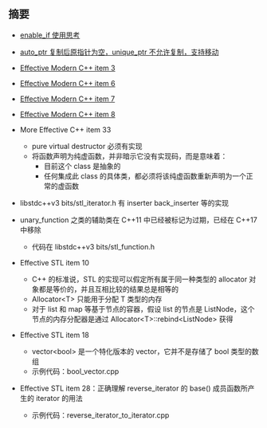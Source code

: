 ## 摘要

* [enable_if 使用思考](enable_if_test)
* [auto_ptr 复制后原指针为空，unique_ptr 不允许复制，支持移动](copy_auto_ptr)
* [Effective Modern C++ item 3](decltype_auto)
* [Effective Modern C++ item 6](auto_with_proxy)
* [Effective Modern C++ item 7](parenthesis_and_braces_construct)
* [Effective Modern C++ item 8](prefer_nullptr)

* More Effective C++ item 33
    * pure virtual destructor 必须有实现
    * 将函数声明为纯虚函数，并非暗示它没有实现码，而是意味着：
        * 目前这个 class 是抽象的
        * 任何集成此 class 的具体类，都必须将该纯虚函数重新声明为一个正常的虚函数

* libstdc++v3 bits/stl\_iterator.h 有 inserter back\_inserter 等的实现

* unary\_function 之类的辅助类在 C++11 中已经被标记为过期，已经在 C++17 中移除
    * 代码在 libstdc++v3 bits/stl\_function.h

* Effective STL item 10
    * C++ 的标准说，STL 的实现可以假定所有属于同一种类型的 allocator 对象都是等价的，并且互相比较的结果总是相等的
    * Allocator&lt;T&gt; 只能用于分配 T 类型的内存
    * 对于 list 和 map 等基于节点的容器，假设 list 的节点是 ListNode，这个节点的内存分配器是通过 Allocator&lt;T&gt;::rebind&lt;ListNode&gt; 获得

* Effective STL item 18
    * vector&lt;bool&gt; 是一个特化版本的 vector，它并不是存储了 bool 类型的数组
    * 示例代码：bool\_vector.cpp

* Effective STL item 28：正确理解 reverse\_iterator 的 base() 成员函数所产生的 iterator 的用法
    * 示例代码：reverse\_iterator\_to\_iterator.cpp
